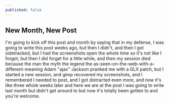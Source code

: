 ```yaml
---
published: false
---
```

## New Month, New Post

I'm going to kick off this post and month by saying that in my defense, I was going to write this post weeks ago, but then I didn't, and then I got sidetracked, but I had the screenshots open the whole time so it's not like I forgot, but then I did forget for a little while, and then my session died because the man the myth the legend the as-seen-on-the-web-with-a-different-meaning Adam "ajax" Jackson pranked me with a GLX patch, but I started a new session, and gimp recovered my screenshots, and I remembered I needed to post, and I got distracted even more, and now it's like three whole weeks later and here we are at the post I was going to write last month but didn't get around to but now it's totally been gotten to and you're welcome.